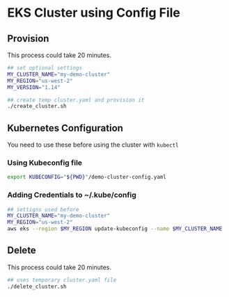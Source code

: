 # EKS Cluster using Config File


## Provision

This process could take 20 minutes.

```bash
## set optional settings
MY_CLUSTER_NAME="my-demo-cluster"
MY_REGION="us-west-2"
MY_VERSION="1.14"

## create temp cluster.yaml and provision it
./create_cluster.sh
```

## Kubernetes Configuration

You need to use these before using the cluster with `kubectl`

### Using Kubeconfig file

```bash
export KUBECONFIG="${PWD}"/demo-cluster-config.yaml
```

### Adding Credentials to ~/.kube/config


```bash
## settigns used before
MY_CLUSTER_NAME="my-demo-cluster"
MY_REGION="us-west-2"
aws eks --region $MY_REGION update-kubeconfig --name $MY_CLUSTER_NAME
```


## Delete

This process could take 20 minutes.

```bash
## uses temporary cluster.yaml file
./delete_cluster.sh
```
